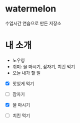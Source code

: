 # watermelon
수업시간 연습으로 만든 저장소

# 내 소개
- 노우영
- 취미: 물 마시기, 잠자기, 치킨 먹기
- 오늘 내가 할 일
 - [X] 맛있게 먹기
 - [ ] 잠자기
 - [X] 물 마시기
 - [ ] 치킨 먹기

